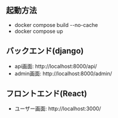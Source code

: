 ## 起動方法
- docker compose build --no-cache
- docker compose up

## バックエンド(django)
- api画面: http://localhost:8000/api/
- admin画面: http://localhost:8000/admin/

## フロントエンド(React)
- ユーザー画面: http://localhost:3000/